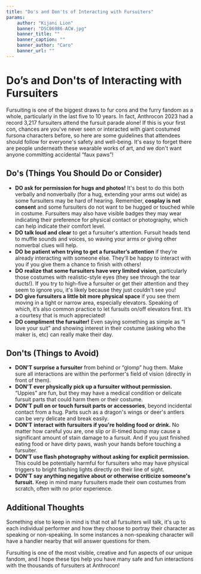 ```yaml
---
title: "Do's and Don'ts of Interacting with Fursuiters"
params:
    author: "Kijani Lion"
    banner: "DSC06986-ACW.jpg"
    banner_title: ""
    banner_caption: ""
    banner_author: "Caro"
    banner_url: ""
---
```


# Do’s and Don'ts of Interacting with Fursuiters

Fursuiting is one of the biggest draws to fur cons and the furry fandom as a whole, particularly in the last five to 10 years. In fact, Anthrocon 2023 had a record 3,217 fursuiters attend the fursuit parade alone! If this is your first con, chances are you've never seen or interacted with giant costumed fursona characters before, so here are some guidelines that attendees should follow for everyone's safety and well-being. It's easy to forget there are people underneath these wearable works of art, and we don't want anyone committing accidental “faux paws”!

## Do's (Things You Should Do or Consider)

- **DO ask for permission for hugs and photos!** It's best to do this both verbally and nonverbally (for a hug, extending your arms out wide) as some fursuiters may be hard of hearing. Remember, **cosplay is not consent** and some fursuiters do not want to be hugged or touched while in costume. Fursuiters may also have visible badges they may wear indicating their preference for physical contact or photography, which can help indicate their comfort level.
- **DO** **talk loud and clear** to get a fursuiter's attention. Fursuit heads tend to muffle sounds and voices, so waving your arms or giving other nonverbal clues will help.
- **DO** **be patient when trying to get a fursuiter’s attention** if they’re already interacting with someone else. They’ll be happy to interact with you if you give them a chance to finish with others!
- **DO** **realize that some fursuiters have very limited vision**, particularly those costumes with realistic-style eyes (they see through the tear ducts!). If you try to high-five a fursuiter or get their attention and they seem to ignore you, it's likely because they just couldn't see you!
- **DO** **give fursuiters a little bit more physical space** if you see them moving in a tight or narrow area, especially elevators. Speaking of which, it’s also common practice to let fursuits on/off elevators first. It’s a courtesy that is much appreciated!
- **DO compliment the fursuiter!** Even saying something as simple as “I love your suit” and showing interest in their costume (asking who the maker is, etc) can really make their day.

## Don'ts (Things to Avoid)

- **DON'T surprise a fursuiter** from behind or “glomp” hug them. Make sure all interactions are within the performer's field of vision (directly in front of them).
- **DON'T ever physically pick up a fursuiter without permission.** “Uppies” are fun, but they may have a medical condition or delicate fursuit parts that could harm them or their costume.
- **DON'T pull on or touch fursuit parts or accessories**, beyond incidental contact from a hug. Parts such as a dragon's wings or deer's antlers can be very delicate and break easily.
- **DON'T** **interact with fursuiters if you're holding food or drink.** No matter how careful you are, one slip or ill-timed bump may cause a significant amount of stain damage to a fursuit. And if you just finished eating food or have dirty paws, wash your hands before touching a fursuiter.
- **DON’T use flash photography without asking for explicit permission.** This could be potentially harmful for fursuiters who may have physical triggers to bright flashing lights directly on their line of sight.
- **DON'T say anything negative about or otherwise criticize someone's fursuit.** Keep in mind many fursuiters made their own costumes from scratch, often with no prior experience.

## Additional Thoughts

Something else to keep in mind is that not all fursuiters will talk, it's up to each individual performer and how they choose to portray their character as speaking or non-speaking. In some instances a non-speaking character will have a handler nearby that will answer questions for them.

Fursuiting is one of the most visible, creative and fun aspects of our unique fandom, and I hope these tips help you have many safe and fun interactions with the thousands of fursuiters at Anthrocon!
